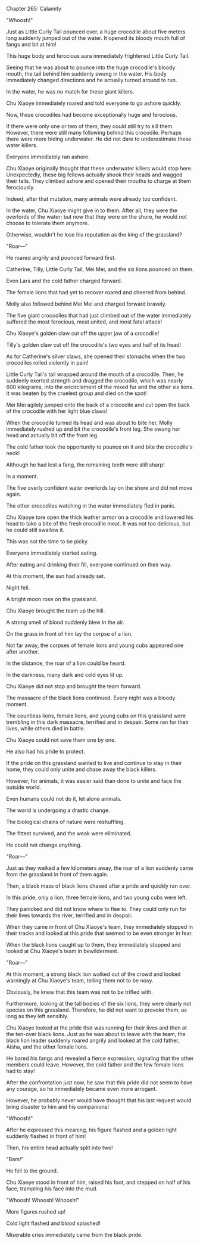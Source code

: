 Chapter 265: Calamity

"Whoosh\!"

Just as Little Curly Tail pounced over, a huge crocodile about five meters long suddenly jumped out of the water. It opened its bloody mouth full of fangs and bit at him\!

This huge body and ferocious aura immediately frightened Little Curly Tail.

Seeing that he was about to pounce into the huge crocodile's bloody mouth, the tail behind him suddenly swung in the water. His body immediately changed directions and he actually turned around to run.

In the water, he was no match for these giant killers.

Chu Xiaoye immediately roared and told everyone to go ashore quickly.

Now, these crocodiles had become exceptionally huge and ferocious.

If there were only one or two of them, they could still try to kill them. However, there were still many following behind this crocodile. Perhaps there were more hiding underwater. He did not dare to underestimate these water killers.

Everyone immediately ran ashore.

Chu Xiaoye originally thought that these underwater killers would stop here. Unexpectedly, these big fellows actually shook their heads and wagged their tails. They climbed ashore and opened their mouths to charge at them ferociously.

Indeed, after that mutation, many animals were already too confident.

In the water, Chu Xiaoye might give in to them. After all, they were the overlords of the water; but now that they were on the shore, he would not choose to tolerate them anymore.

Otherwise, wouldn't he lose his reputation as the king of the grassland?

"Roar—"

He roared angrily and pounced forward first.

Catherine, Tilly, Little Curly Tail, Mei Mei, and the six lions pounced on them.

Even Lars and the cold father charged forward.

The female lions that had yet to recover roared and cheered from behind.

Molly also followed behind Mei Mei and charged forward bravely.

The five giant crocodiles that had just climbed out of the water immediately suffered the most ferocious, most united, and most fatal attack\!

Chu Xiaoye's golden claw cut off the upper jaw of a crocodile\!

Tilly's golden claw cut off the crocodile's two eyes and half of its head\!

As for Catherine's silver claws, she opened their stomachs when the two crocodiles rolled violently in pain\!

Little Curly Tail's tail wrapped around the mouth of a crocodile. Then, he suddenly exerted strength and dragged the crocodile, which was nearly 600 kilograms, into the encirclement of the mixed fur and the other six lions. It was beaten by the cruelest group and died on the spot\!

Mei Mei agilely jumped onto the back of a crocodile and cut open the back of the crocodile with her light blue claws\!

When the crocodile turned its head and was about to bite her, Molly immediately rushed up and bit the crocodile's front leg. She swung her head and actually bit off the front leg.

The cold father took the opportunity to pounce on it and bite the crocodile's neck\!

Although he had lost a fang, the remaining teeth were still sharp\!

In a moment.

The five overly confident water overlords lay on the shore and did not move again.

The other crocodiles watching in the water immediately fled in panic.

Chu Xiaoye tore open the thick leather armor on a crocodile and lowered his head to take a bite of the fresh crocodile meat. It was not too delicious, but he could still swallow it.

This was not the time to be picky.

Everyone immediately started eating.

After eating and drinking their fill, everyone continued on their way.

At this moment, the sun had already set.

Night fell.

A bright moon rose on the grassland.

Chu Xiaoye brought the team up the hill.

A strong smell of blood suddenly blew in the air.

On the grass in front of him lay the corpse of a lion.

Not far away, the corpses of female lions and young cubs appeared one after another.

In the distance, the roar of a lion could be heard.

In the darkness, many dark and cold eyes lit up.

Chu Xiaoye did not stop and brought the team forward.

The massacre of the black lions continued. Every night was a bloody moment.

The countless lions, female lions, and young cubs on this grassland were trembling in this dark massacre, terrified and in despair. Some ran for their lives, while others died in battle.

Chu Xiaoye could not save them one by one.

He also had his pride to protect.

If the pride on this grassland wanted to live and continue to stay in their home, they could only unite and chase away the black killers.

However, for animals, it was easier said than done to unite and face the outside world.

Even humans could not do it, let alone animals.

The world is undergoing a drastic change.

The biological chains of nature were reshuffling.

The fittest survived, and the weak were eliminated.

He could not change anything.

"Roar—"

Just as they walked a few kilometers away, the roar of a lion suddenly came from the grassland in front of them again.

Then, a black mass of black lions chased after a pride and quickly ran over.

In this pride, only a lion, three female lions, and two young cubs were left.

They panicked and did not know where to flee to. They could only run for their lives towards the river, terrified and in despair.

When they came in front of Chu Xiaoye's team, they immediately stopped in their tracks and looked at this pride that seemed to be even stronger in fear.

When the black lions caught up to them, they immediately stopped and looked at Chu Xiaoye's team in bewilderment.

"Roar—"

At this moment, a strong black lion walked out of the crowd and looked warningly at Chu Xiaoye's team, telling them not to be nosy.

Obviously, he knew that this team was not to be trifled with.

Furthermore, looking at the tall bodies of the six lions, they were clearly not species on this grassland. Therefore, he did not want to provoke them, as long as they left sensibly.

Chu Xiaoye looked at the pride that was running for their lives and then at the ten-over black lions. Just as he was about to leave with the team, the black lion leader suddenly roared angrily and looked at the cold father, Aisha, and the other female lions.

He bared his fangs and revealed a fierce expression, signaling that the other members could leave. However, the cold father and the few female lions had to stay\!

After the confrontation just now, he saw that this pride did not seem to have any courage, so he immediately became even more arrogant.

However, he probably never would have thought that his last request would bring disaster to him and his companions\!

"Whoosh\!"

After he expressed this meaning, his figure flashed and a golden light suddenly flashed in front of him\!

Then, his entire head actually split into two\!

"Bam\!"

He fell to the ground.

Chu Xiaoye stood in front of him, raised his foot, and stepped on half of his face, trampling his face into the mud.

"Whoosh\! Whoosh\! Whoosh\!"

More figures rushed up\!

Cold light flashed and blood splashed\!

Miserable cries immediately came from the black pride.